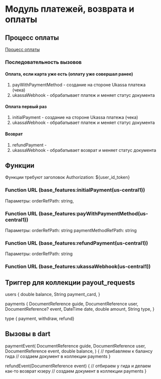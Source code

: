 # Модуль платежей, возврата и оплаты


## Процесс оплаты

[Процесс оплаты](https://drive.google.com/file/d/12a8Mt8ZIfCsqR3OEdjCwoS_dH3CWKeKD/view?usp=sharing)

### Последовательность вызовов

#### Оплата, если карта уже есть (оплату уже совершал ранее)
1. payWithPaymentMethod - создание на стороне Ukassa платежа (чека)
2. ukassaWebhook - обрабатывает платеж и меняет статус документа

#### Оплата первый раз
1. initialPayment - создание на стороне Ukassa платежа (чека)
2. ukassaWebhook - обрабатывает платеж и меняет статус документа

#### Возврат 
1. refundPayment - 
2. ukassaWebhook - обрабатывает возврат и меняет статус документа

## Функции 

Функции требуют заголовок 
    Authorization: ${user_id_token}

### Function URL (base_features:initialPayment(us-central1))

Параметры:
    orderRefPath: string,

### Function URL (base_features:payWithPaymentMethod(us-central1))

Параметры:
    orderRefPath: string
    paymentMethodRefPath: string

### Function URL (base_features:refundPayment(us-central1))

Параметры:
    orderRefPath: string

### Function URL (base_features:ukassaWebhook(us-central1))




## Триггер для коллекции payout_requests







users {
    double balance,
    String payment_card,
}


payments {
    DocumentReference guide,
    DocumentReference user,
    DocumentReference? event,
    DateTime date,
    double amount,
    String type,
}


type { payment, withdraw, refund}




## Вызовы в dart

paymentEvent(
    DocumentReference guide,
    DocumentReference user,
    DocumentReference event, 
    double balance,
    ) {
    // прибавляем к балансу гида
    // создаем документ в коллекции payments
}


refundEvent(DocumentReference event) {
    // отбираем у гида и делаем как-то возврат юзеру
    // создаем документ в коллекции payments
}

